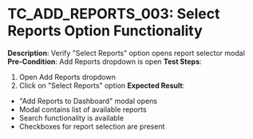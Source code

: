 # TC_ADD_REPORTS_003: Select Reports Option Functionality

**Description**: Verify "Select Reports" option opens report selector modal
**Pre-Condition**: Add Reports dropdown is open
**Test Steps**:
1. Open Add Reports dropdown
2. Click on "Select Reports" option
**Expected Result**:
- "Add Reports to Dashboard" modal opens
- Modal contains list of available reports
- Search functionality is available
- Checkboxes for report selection are present